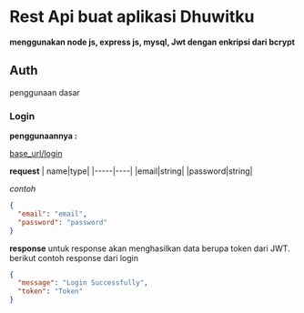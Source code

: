 # Rest Api buat aplikasi Dhuwitku

**menggunakan node js, express js, mysql, Jwt dengan enkripsi dari bcrypt**

## Auth

penggunaan dasar

### Login

**penggunaannya :**

[base_url/login]("https://base_url/login")

**request**
| name|type|
|-----|----|
|email|string|
|password|string|

_contoh_

```json
{
  "email": "email",
  "password": "password"
}
```

**response**
untuk response akan menghasilkan data berupa token dari JWT.
berikut contoh response dari login

```json
{
  "message": "Login Successfully",
  "token": "Token"
}
```
